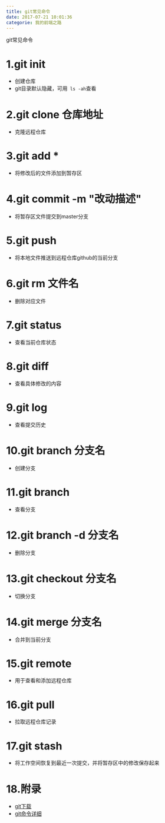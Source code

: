 ```yaml
---
title: git常见命令
date: 2017-07-21 10:01:36
categorie: 我的前端之路
---
```

git常见命令
<!--more-->
# 1.git init
- 创建仓库
- git目录默认隐藏，可用<code> ls -ah</code>查看

# 2.git clone 仓库地址
- 克隆远程仓库

# 3.git add *
- 将修改后的文件添加到暂存区

# 4.git commit -m "改动描述"
- 将暂存区文件提交到master分支

# 5.git push
- 将本地文件推送到远程仓库github的当前分支

# 6.git rm 文件名
- 删除对应文件

# 7.git status
- 查看当前仓库状态

# 8.git diff
- 查看具体修改的内容

# 9.git log
- 查看提交历史

# 10.git branch 分支名
- 创建分支

# 11.git branch
- 查看分支

# 12.git branch -d 分支名
- 删除分支

# 13.git checkout 分支名
- 切换分支 

# 14.git merge 分支名
- 合并到当前分支

# 15.git remote
- 用于查看和添加远程仓库

# 16.git pull 
- 拉取远程仓库记录

# 17.git stash
- 将工作空间恢复到最近一次提交，并将暂存区中的修改保存起来

# 18.附录
- [git下载](https://git-scm.com/downloads)
- [git命令详细](https://git-scm.com/book/zh/v2/)